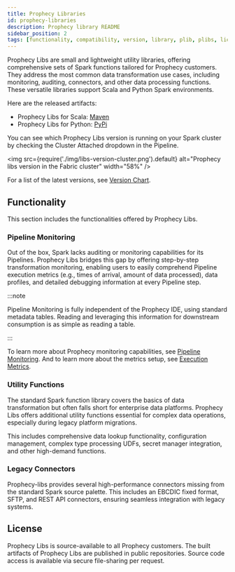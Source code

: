 ```yaml
---
title: Prophecy Libraries
id: prophecy-libraries
description: Prophecy library README
sidebar_position: 2
tags: [functionality, compatibility, version, library, plib, plibs, license]
---
```


Prophecy Libs are small and lightweight utility libraries, offering comprehensive sets of Spark functions tailored for Prophecy customers. They address the most common data transformation use cases, including monitoring, auditing, connectors, and other data processing functions. These versatile libraries support Scala and Python Spark environments.

Here are the released artifacts:

- Prophecy Libs for Scala: [Maven](https://mvnrepository.com/artifact/io.prophecy/prophecy-libs)
- Prophecy Libs for Python: [PyPi](https://pypi.org/project/prophecy-libs/)

You can see which Prophecy Libs version is running on your Spark cluster by checking the Cluster Attached dropdown in the Pipeline.

<img src={require('./img/libs-version-cluster.png').default} alt="Prophecy libs version in the Fabric cluster" width="58%" />

For a list of the latest versions, see [Version Chart](/docs/release_notes/version_chart.md).

## Functionality

This section includes the functionalities offered by Prophecy Libs.

### Pipeline Monitoring

Out of the box, Spark lacks auditing or monitoring capabilities for its Pipelines. Prophecy Libs bridges this gap by offering step-by-step transformation monitoring, enabling users to easily comprehend Pipeline execution metrics (e.g., times of arrival, amount of data processed), data profiles, and detailed debugging information at every Pipeline step.

:::note

Pipeline Monitoring is fully independent of the Prophecy IDE, using standard metadata tables. Reading and leveraging this information for downstream consumption is as simple as reading a table.

:::

To learn more about Prophecy monitoring capabilities, see [Pipeline Monitoring](/docs/Spark/pipeline-monitoring/pipeline-monitoring.md). And to learn more about the metrics setup, see [Execution Metrics](/docs/Spark/execution/execution-metrics.md).

### Utility Functions

The standard Spark function library covers the basics of data transformation but often falls short for enterprise data platforms. Prophecy Libs offers additional utility functions essential for complex data operations, especially during legacy platform migrations.

This includes comprehensive data lookup functionality, configuration management, complex type processing UDFs, secret manager integration, and other high-demand functions.

### Legacy Connectors

Prophecy-libs provides several high-performance connectors missing from the standard Spark source palette. This includes an EBCDIC fixed format, SFTP, and REST API connectors, ensuring seamless integration with legacy systems.

## License

Prophecy Libs is source-available to all Prophecy customers. The built artifacts of Prophecy Libs are published in public repositories. Source code access is available via secure file-sharing per request.
